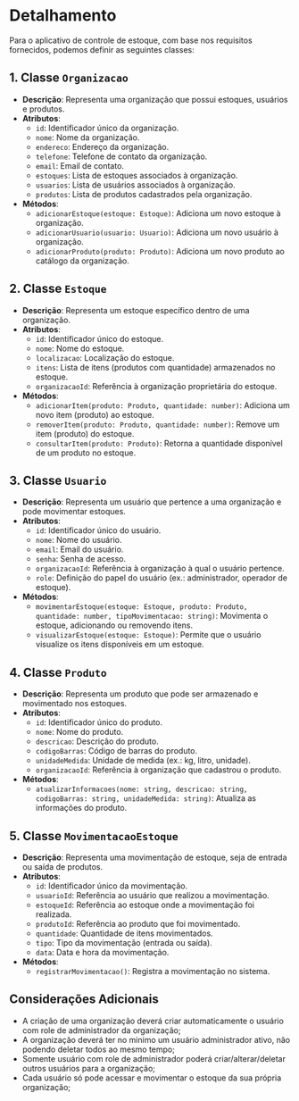 # Detalhamento

Para o aplicativo de controle de estoque, com base nos requisitos fornecidos, podemos definir as seguintes classes:

## 1. **Classe `Organizacao`**
   - **Descrição**: Representa uma organização que possui estoques, usuários e produtos.
   - **Atributos**:
     - `id`: Identificador único da organização.
     - `nome`: Nome da organização.
     - `endereco`: Endereço da organização.
     - `telefone`: Telefone de contato da organização.
     - `email`: Email de contato.
     - `estoques`: Lista de estoques associados à organização.
     - `usuarios`: Lista de usuários associados à organização.
     - `produtos`: Lista de produtos cadastrados pela organização.
   - **Métodos**:
     - `adicionarEstoque(estoque: Estoque)`: Adiciona um novo estoque à organização.
     - `adicionarUsuario(usuario: Usuario)`: Adiciona um novo usuário à organização.
     - `adicionarProduto(produto: Produto)`: Adiciona um novo produto ao catálogo da organização.

## 2. **Classe `Estoque`**
   - **Descrição**: Representa um estoque específico dentro de uma organização.
   - **Atributos**:
     - `id`: Identificador único do estoque.
     - `nome`: Nome do estoque.
     - `localizacao`: Localização do estoque.
     - `itens`: Lista de itens (produtos com quantidade) armazenados no estoque.
     - `organizacaoId`: Referência à organização proprietária do estoque.
   - **Métodos**:
     - `adicionarItem(produto: Produto, quantidade: number)`: Adiciona um novo item (produto) ao estoque.
     - `removerItem(produto: Produto, quantidade: number)`: Remove um item (produto) do estoque.
     - `consultarItem(produto: Produto)`: Retorna a quantidade disponível de um produto no estoque.
  
## 3. **Classe `Usuario`**
   - **Descrição**: Representa um usuário que pertence a uma organização e pode movimentar estoques.
   - **Atributos**:
     - `id`: Identificador único do usuário.
     - `nome`: Nome do usuário.
     - `email`: Email do usuário.
     - `senha`: Senha de acesso.
     - `organizacaoId`: Referência à organização à qual o usuário pertence.
     - `role`: Definição do papel do usuário (ex.: administrador, operador de estoque).
   - **Métodos**:
     - `movimentarEstoque(estoque: Estoque, produto: Produto, quantidade: number, tipoMovimentacao: string)`: Movimenta o estoque, adicionando ou removendo itens.
     - `visualizarEstoque(estoque: Estoque)`: Permite que o usuário visualize os itens disponíveis em um estoque.

## 4. **Classe `Produto`**
   - **Descrição**: Representa um produto que pode ser armazenado e movimentado nos estoques.
   - **Atributos**:
     - `id`: Identificador único do produto.
     - `nome`: Nome do produto.
     - `descricao`: Descrição do produto.
     - `codigoBarras`: Código de barras do produto.
     - `unidadeMedida`: Unidade de medida (ex.: kg, litro, unidade).
     - `organizacaoId`: Referência à organização que cadastrou o produto.
   - **Métodos**:
     - `atualizarInformacoes(nome: string, descricao: string, codigoBarras: string, unidadeMedida: string)`: Atualiza as informações do produto.

## 5. **Classe `MovimentacaoEstoque`**
   - **Descrição**: Representa uma movimentação de estoque, seja de entrada ou saída de produtos.
   - **Atributos**:
     - `id`: Identificador único da movimentação.
     - `usuarioId`: Referência ao usuário que realizou a movimentação.
     - `estoqueId`: Referência ao estoque onde a movimentação foi realizada.
     - `produtoId`: Referência ao produto que foi movimentado.
     - `quantidade`: Quantidade de itens movimentados.
     - `tipo`: Tipo da movimentação (entrada ou saída).
     - `data`: Data e hora da movimentação.
   - **Métodos**:
     - `registrarMovimentacao()`: Registra a movimentação no sistema.

## Considerações Adicionais
- A criação de uma organização deverá criar automaticamente o usuário com role de administrador da organização;
- A organização deverá ter no minimo um usuário administrador ativo, não podendo deletar todos ao mesmo tempo;
- Somente usuário com role de administrador poderá criar/alterar/deletar outros usuários para a organização;
- Cada usuário só pode acessar e movimentar o estoque da sua própria organização;
